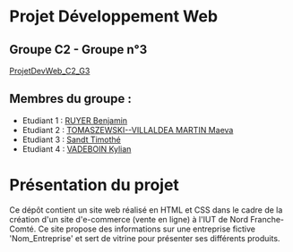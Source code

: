 # Projet Développement Web 

## Groupe C2 - Groupe n°3

[ProjetDevWeb_C2_G3](https://benj-ruy.github.io/ProjetDevWeb_C2_G3.github.io/)

## Membres du groupe : 

- Etudiant 1 : [RUYER Benjamin](mailto:benjamin.ruyer@edu.univ-fcomte.fr?subject=ProjetDevWeb_C2_G3)
- Etudiant 2 : [TOMASZEWSKI--VILLALDEA MARTIN Maeva](mailto:maeva.tomaszewski--villaldea_martin@edu.univ-fcomte.fr?subject=ProjetDevWeb_C2_G3)
- Etudiant 3 : [Sandt Timothé](mailto:timothe.sandt@edu.univ-fcomte.fr?subject=ProjetDevWeb_C2_G3) 
- Etudiant 4 : [VADEBOIN Kylian](mailto:kylian.vadeboin@edu.univ-fcomte.fr?subject=ProjetDevWeb_C2_G3)


# Présentation du projet

Ce dépôt contient un site web réalisé en HTML et CSS dans le cadre de la création d'un site d'e-commerce (vente en ligne) à l'IUT de Nord Franche-Comté. Ce site propose des informations sur une entreprise fictive 'Nom_Entreprise' et sert de vitrine pour présenter ses différents produits.
